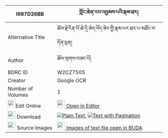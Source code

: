 |I987D26BB|ཀློང་ཆེན་རབ་འབྱམས་པའི་རྣམ་ཐར། 
| --- | --- 
|Alternative Title |ཆོས་རྗེ་རིན་པོ་ཆེ་དྲི་མེད་འོད་ཟེར་གྱི་རྣམ་པར་ཐར་པ་མཐོང་བ་དོན་ལྡན།
|Author| ཆོས་གྲགས་བཟང་པོ།
|BDRC ID | W2CZ7505
|Creator | Google OCR
|Number of Volumes| 1
|<img width="25" src="https://img.icons8.com/color/25/000000/edit-property.png">Edit Online| [<img width="25" src="https://avatars.githubusercontent.com/u/45091458?s=200&v=4"> Open in Editor](http://editor.openpecha.org/I987D26BB)
|<img width="25" src="https://img.icons8.com/fluent/48/000000/download-2.png"/>  Download | [![](https://img.icons8.com/color/20/000000/txt.png)Plain Text](https://github.com/Openpecha/I987D26BB/releases/download/v1/longchen_rabjampa_i_namtar_plain_I987D26BB.zip), [![](https://img.icons8.com/color/20/000000/txt.png)Text with Pagination](https://github.com/Openpecha/I987D26BB/releases/download/v1/longchen_rabjampa_i_namtar_pages_I987D26BB.zip)
|<img width="25" src="https://img.icons8.com/plasticine/100/000000/pictures-folder.png"/>  Source Images | [<img width="25" src="https://library.bdrc.io/icons/BUDA-small.svg"> Images of text file open in BUDA](https://library.bdrc.io/show/bdr:W2CZ7505)